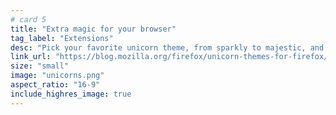 ```yaml
---
# card 5
title: "Extra magic for your browser"
tag_label: "Extensions"
desc: "Pick your favorite unicorn theme, from sparkly to majestic, and add some whimsy to your day."
link_url: "https://blog.mozilla.org/firefox/unicorn-themes-for-firefox/?utm_source=www.mozilla.org&utm_medium=referral&utm_campaign=homepage&utm_content=card"
size: "small"
image: "unicorns.png"
aspect_ratio: "16-9"
include_highres_image: true
---
```

